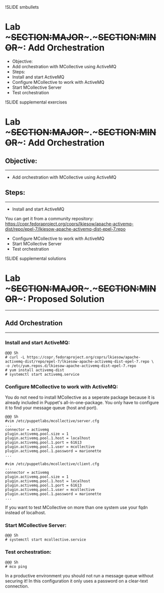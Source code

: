 !SLIDE smbullets 
# Lab ~~~SECTION:MAJOR~~~.~~~SECTION:MINOR~~~: Add Orchestration

* Objective:
 * Add orchestration with MCollective using ActiveMQ
* Steps:
 * Install and start ActiveMQ
 * Configure MCollective to work with ActiveMQ 
 * Start MCollective Server
 * Test orchestration


!SLIDE supplemental exercises
# Lab ~~~SECTION:MAJOR~~~.~~~SECTION:MINOR~~~: Add Orchestration

## Objective:

****

* Add orchestration with MCollective using ActiveMQ

## Steps:

****

* Install and start ActiveMQ

You can get it from a community repository: https://copr.fedoraproject.org/coprs/lkiesow/apache-activemq-dist/repo/epel-7/lkiesow-apache-activemq-dist-epel-7.repo

* Configure MCollective to work with ActiveMQ
* Start MCollective Server
* Test orchestration


!SLIDE supplemental solutions
# Lab ~~~SECTION:MAJOR~~~.~~~SECTION:MINOR~~~: Proposed Solution

****

## Add Orchestration

****

### Install and start ActiveMQ:

    @@@ Sh
    # curl -L https://copr.fedoraproject.org/coprs/lkiesow/apache-activemq-dist/repo/epel-7/lkiesow-apache-activemq-dist-epel-7.repo \
    -o /etc/yum.repos.d/lkiesow-apache-activemq-dist-epel-7.repo
    # yum install activemq-dist
    # systemctl start activemq.service

### Configure MCollective to work with ActiveMQ:

You do not need to install MCollective as a seperate package because it is already included in Puppet's all-in-one-package.
You only have to configure it to find your message queue (host and port).

    @@@ Sh
    #vim /etc/puppetlabs/mcollective/server.cfg
    ...
    connector = activemq
    plugin.activemq.pool.size = 1
    plugin.activemq.pool.1.host = localhost
    plugin.activemq.pool.1.port = 61613
    plugin.activemq.pool.1.user = mcollective
    plugin.activemq.pool.1.password = marionette
    ...

    #vim /etc/puppetlabs/mcollective/client.cfg
    ...
    connector = activemq
    plugin.activemq.pool.size = 1
    plugin.activemq.pool.1.host = localhost
    plugin.activemq.pool.1.port = 61613
    plugin.activemq.pool.1.user = mcollective
    plugin.activemq.pool.1.password = marionette
    ...

If you want to test MCollective on more than one system use your fqdn instead of localhost.

### Start MCollective Server:

    @@@ Sh
    # systemctl start mcollective.service

### Test orchestration:

    @@@ Sh
    # mco ping

In a productive environment you should not run a message queue without securing it! In this configuration it only uses a
password on a clear-text connection.
